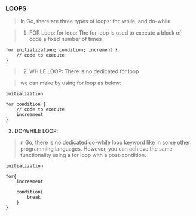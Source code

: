 ### LOOPS
> In Go, there are three types of loops: for, while, and do-while.

> 1. FOR Loop:
> for loop: The for loop is used to execute a block of code a fixed number of times
```
for initialization; condition; increment {
    // code to execute
}
```


> 2. WHILE LOOP: There is no dedicated for loop

> we can make by using for loop as below:

```
initialization 

for condition {
    // code to execute
    increament
}
```



3. DO-WHILE LOOP:

> n Go, there is no dedicated do-while loop keyword like in some other programming languages. However, you can achieve the same functionality using a for loop with a post-condition.

```
initialization

for{
    increament

    condition{
        break
    }
}
```

